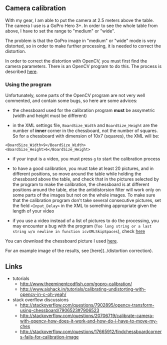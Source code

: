 Camera calibration
------------------
With my gear, I am able to put the camera at 2.5 meters above the table. The camera I use is a GoPro Hero 3+. In order to see the whole table from above, I have to set the range to "medium" or "wide".

The problem is that the GoPro image in "medium" or "wide" mode is very distorted, so in order to make further processing, it is needed to correct the distortion.

In order to correct the distortion with OpenCV, you must first find the camera parameters. There is an OpenCV program to do this. The process is described [here](http://docs.opencv.org/doc/tutorials/calib3d/camera_calibration/camera_calibration.html).


### Using the program

Unfortunately, some parts of the OpenCV program are not very well commented, and contain some bugs, so here are some advices:

* the chessboard used for the calibration program **must** be assymetric (width and height must be different)

* in the XML settings file, `BoardSize_Width` and `BoardSize_Height` are the number of **inner** corner in the chessboard, not the number of squares. So for a chessboard with dimension of 10x7 (squares), the XML will be:

```
<BoardSize_Width>9</BoardSize_Width>
<BoardSize_Height>6</BoardSize_Height>
```

* if your input is a video, you must press `g` to start the calibration process

* to have a good calibration, you must take at least 20 pictures, and in different positions, so move around the table while holding the chessboard above the table, and check that in the pictures selected by the program to make the calibration, the chessboard is at different positions around the table, else the antidistorsion filter will work only on some parts of the images but not on the whole images. To make sure that the calibration program don't take several consecutive pictures, set the field `<Input_Delay>` in the XML to something appropriate given the length of your video

* if you use a video instead of a list of pictures to do the processing, you may encounter a bug with the program (`Too long string or a last string w/o newline in function icvXMLSkipSpaces`), check [here](http://stackoverflow.com/questions/23267658/opencv-camera-calibration)

You can download the chessboard picture I used [here](../images/checkerboard.png).

For an example image of the results, see [here](../distortion correction).


Links
-----
* tutorials
    * http://www.theeminentcodfish.com/gopro-calibration/
    * http://www.aishack.in/tutorials/calibrating-undistorting-with-opencv-in-c-oh-yeah/
* stack overflow discussions
    * http://stackoverflow.com/questions/7902895/opencv-transform-using-chessboard/7906523#7906523
    * http://stackoverflow.com/questions/20706719/calibrate-camera-with-opencv-how-does-it-work-and-how-do-i-have-to-move-my-ches
    * http://stackoverflow.com/questions/17665912/findchessboardcorners-fails-for-calibration-image


